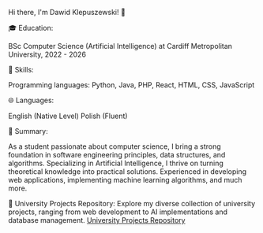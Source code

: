 Hi there, I'm Dawid Klepuszewski! 👋

🎓 Education:

BSc Computer Science (Artificial Intelligence) at Cardiff Metropolitan University, 2022 - 2026

🔧 Skills:

Programming languages: Python, Java, PHP, React, HTML, CSS, JavaScript

🌐 Languages:

English (Native Level)
Polish (Fluent)

📝 Summary:

As a student passionate about computer science, I bring a strong foundation in software engineering principles, data structures, and algorithms. Specializing in Artificial Intelligence, I thrive on turning theoretical knowledge into practical solutions. Experienced in developing web applications, implementing machine learning algorithms, and much more.

🚀 University Projects Repository:
Explore my diverse collection of university projects, ranging from web development to AI implementations and database management.  [University Projects Repository](https://github.com/PDKlepa/University-Projects)
